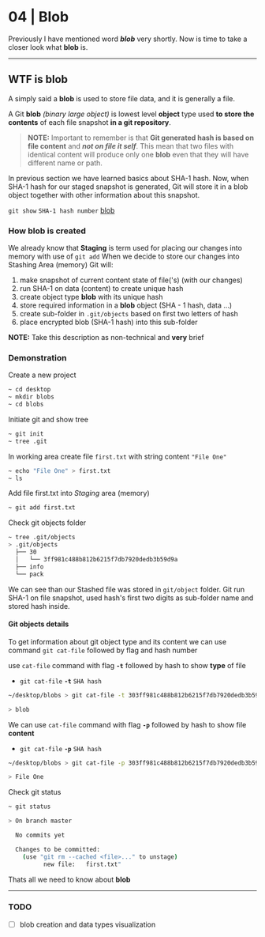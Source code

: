 # 04 | Blob

Previously I have mentioned word _**blob**_ very shortly. Now is time to take a closer look what **blob** is.

---

## WTF is blob

A simply said a **blob** is used to store file data, and it is generally a file.

A Git **blob** _(binary large object)_ is lowest level **object** type used **to store the contents** of each file snapshot **in a git repository**.

> **NOTE:** Important to remember is that **Git generated hash is based on file content** and **_not on file it self_**. This mean that two files with identical content will produce only one **blob** even that they will have different name or path.

In previous section we have learned basics about SHA-1 hash. Now, when SHA-1 hash for our staged snapshot is generated, Git will store it in a blob object together with other information about this snapshot.

`git show` `SHA-1 hash number`
[blob](http://shafiul.github.io/gitbook/1_the_git_object_model.html)

### How blob is created

We already know that **Staging** is term used for placing our changes into memory with use of `git add`
When we decide to store our changes into Stashing Area (memory) Git will:

1. make snapshot of current content state of file('s) (with our changes)
2. run SHA-1 on data (content) to create unique hash
3. create object type **blob** with its unique hash
4. store required information in a **blob** object (SHA - 1 hash, data ...)
5. create sub-folder in `.git/objects` based on first two letters of hash
6. place encrypted blob (SHA-1 hash) into this sub-folder

**NOTE:** Take this description as non-technical and **very** brief

### Demonstration

Create a new project

```bash
~ cd desktop
~ mkdir blobs
~ cd blobs
```

Initiate git and show tree

```bash
~ git init
~ tree .git
```

In working area create file `first.txt` with string content `"File One"`

```bash
~ echo "File One" > first.txt
~ ls
```

Add file first.txt into _Staging_ area (memory)

```bash
~ git add first.txt
```

Check git objects folder

```bash
~ tree .git/objects
> .git/objects
  ├── 30
  │   └── 3ff981c488b812b6215f7db7920dedb3b59d9a
  ├── info
  └── pack
```

We can see than our Stashed file was stored in `git/object` folder. Git run SHA-1 on file snapshot, used hash's first two digits as sub-folder name and stored hash inside.

#### Git objects details

To get information about git object type and its content we can use command `git cat-file` followed by flag and hash number

use `cat-file` command with flag **`-t`** followed by hash to show **type** of file

- `git cat-file` **`-t`** `SHA hash`

```bash
~/desktop/blobs > git cat-file -t 303ff981c488b812b6215f7db7920dedb3b59d9a

> blob
```

We can use `cat-file` command with flag **`-p`** followed by hash to show file **content**

- `git cat-file` **`-p`** `SHA hash`

```bash
~/desktop/blobs > git cat-file -p 303ff981c488b812b6215f7db7920dedb3b59d9a

> File One
```

Check git status

```bash
~ git status

> On branch master

  No commits yet

  Changes to be committed:
    (use "git rm --cached <file>..." to unstage)
          new file:   first.txt"
```

Thats all we need to know about **blob**

---

### TODO

- [ ] blob creation and data types visualization
